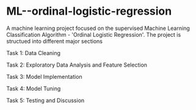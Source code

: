 # ML--ordinal-logistic-regression

A machine learning project focused on the supervised Machine Learning Classification Algorithm - 'Ordinal Logistic Regression'. The project is structued into different major sections 

Task 1: Data Cleaning

Task 2: Exploratory Data Analysis and Feature Selection

Task 3: Model Implementation

Task 4: Model Tuning

Task 5: Testing and Discussion
